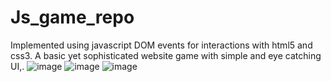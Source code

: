 # Js_game_repo
Implemented using javascript DOM events for interactions with html5 and css3. A basic yet sophisticated website game with simple and eye catching UI,.
![image](https://github.com/shaik-adnan1/Js_game_repo/assets/121503022/0b1dfa52-c273-41ef-9fde-c627ebee1bae)
![image](https://github.com/shaik-adnan1/Js_game_repo/assets/121503022/0431aab3-83fe-43f9-8683-4c41a9aa9750)
![image](https://github.com/shaik-adnan1/Js_game_repo/assets/121503022/0ffe4f0b-298b-40e6-a08a-4f96e4f57038)
